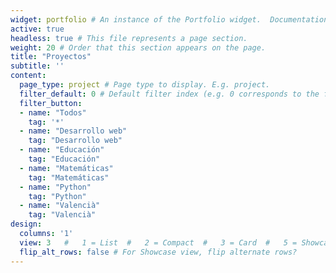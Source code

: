 ```yaml
---
widget: portfolio # An instance of the Portfolio widget.  Documentation: https://wowchemy.com/docs/page-builder/
active: true
headless: true # This file represents a page section.
weight: 20 # Order that this section appears on the page.
title: "Proyectos"
subtitle: ''
content:  
  page_type: project # Page type to display. E.g. project.  
  filter_default: 0 # Default filter index (e.g. 0 corresponds to the first `filter_button` instance below).
  filter_button:
  - name: "Todos"
    tag: '*'
  - name: "Desarrollo web"
    tag: "Desarrollo web"
  - name: "Educación"
    tag: "Educación"
  - name: "Matemáticas"
    tag: "Matemáticas"
  - name: "Python"
    tag: "Python"
  - name: "Valencià"
    tag: "Valencià"
design:
  columns: '1'
  view: 3   #   1 = List  #   2 = Compact  #   3 = Card  #   5 = Showcase  
  flip_alt_rows: false # For Showcase view, flip alternate rows?
---
```

